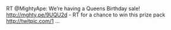 <!--
id: 658324091
link: http://kevinisom.info/post/658324091/rt-mightyape-were-having-a-queens-birthday
slug: rt-mightyape-were-having-a-queens-birthday
date: Thu Jun 03 2010 13:26:16 GMT+1200 (NZST)
raw: {"blog_name":"kevinisom","id":658324091,"post_url":"http://kevinisom.info/post/658324091/rt-mightyape-were-having-a-queens-birthday","slug":"rt-mightyape-were-having-a-queens-birthday","type":"text","date":"2010-06-03 01:26:16 GMT","timestamp":1275528376,"state":"published","format":"html","reblog_key":"LL8chT4t","tags":[],"short_url":"http://tmblr.co/Zw68YydFJfx","highlighted":[],"feed_item":"http://twitter.com/kev_nz/statuses/15285806537","from_feed_id":"650289","note_count":0,"title":null,"body":"<p>RT @MightyApe: We&#8217;re having a Queens Birthday sale! <a href=\"http://mghty.pe/9UQU2d\" target=\"_blank\">http://mghty.pe/9UQU2d</a> - RT for a chance to win this prize pack <a href=\"http://twitpic.com/1\" target=\"_blank\">http://twitpic.com/1</a> &#8230;</p>"}
publish: 2010-06-03
tags: 
title: null
-->


RT @MightyApe: We’re having a Queens Birthday sale!
<http://mghty.pe/9UQU2d> - RT for a chance to win this prize pack
<http://twitpic.com/1> …


